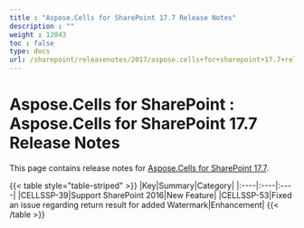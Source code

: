 ```yaml
---
title : "Aspose.Cells for SharePoint 17.7 Release Notes" 
description : "" 
weight : 12043 
toc : false
type: docs
url: /sharepoint/releasenotes/2017/aspose.cells+for+sharepoint+17.7+release+notes/
---
```


# Aspose.Cells for SharePoint : Aspose.Cells for SharePoint 17.7 Release Notes


This page contains release notes for [Aspose.Cells for SharePoint 17.7](https://downloads.aspose.com/cells/sharepoint/new-releases/aspose.cells-for-sharepoint-17.7/).

{{< table style="table-striped" >}}
|Key|Summary|Category|
|:----|:----|:----|
|CELLSSP-39|Support SharePoint 2016|New Feature|
|CELLSSP-53|Fixed an issue regarding return result for added Watermark|Enhancement|
{{< /table >}}

